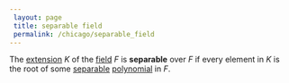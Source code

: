```yaml
---
 layout: page
 title: separable field
 permalink: /chicago/separable_field
---
```

The [extension](https://mathgloss.github.io/MathGloss/chicago/field_extension) $K$ of the [field](https://mathgloss.github.io/MathGloss/chicago/field) $F$ is **separable** over $F$ if every element in $K$ is the root of some [separable](https://mathgloss.github.io/MathGloss/chicago/separable_polynomial) [polynomial](https://mathgloss.github.io/MathGloss/chicago/polynomial_ring) in $F$. 